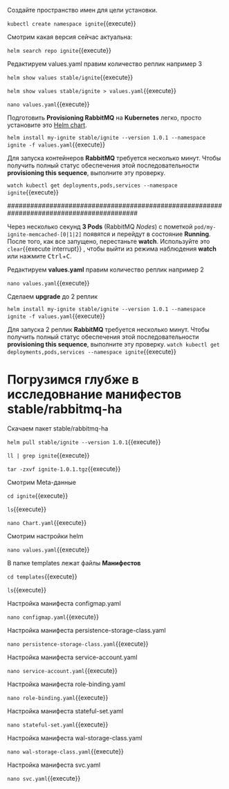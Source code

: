 Создайте пространство имен для цели установки.

`kubectl create namespace ignite`{{execute}}

Смотрим какая версия сейчас актуальна:

`helm search repo ignite`{{execute}}

Редактируем values.yaml правим количество реплик например 3

`helm show values stable/ignite`{{execute}}

`helm show values stable/ignite > values.yaml`{{execute}}

`nano values.yaml`{{execute}}

Подготовить **Provisioning RabbitMQ** на **Kubernetes** легко, просто установите это [Helm chart](https://github.com/helm/charts/tree/master/stable/rabbitmq).

`helm install my-ignite stable/ignite --version 1.0.1 --namespace ignite -f values.yaml`{{execute}}

Для запуска контейнеров **RabbitMQ** требуется несколько минут. Чтобы получить полный статус обеспечения этой последовательности **provisioning this sequence**, выполните эту проверку.

`watch kubectl get deployments,pods,services --namespace ignite`{{execute}}

##########################################################################################

Через несколько секунд **3 Pods** (RabbitMQ _Nodes_) с пометкой `pod/my-ignite-memcached-[0|1|2]` появятся и перейдут в состояние **Running**. После того, как все запущено, перестаньте **watch**. Используйте это ```clear```{{execute interrupt}} , чтобы выйти из режима наблюдения **watch**  или нажмите <kbd>Ctrl</kbd>+<kbd>C</kbd>.

Редактируем **values.yaml** правим количество реплик например 2

`nano values.yaml`{{execute}}

Сделаем **upgrade** до 2 реплик

`helm install my-ignite stable/ignite --version 1.0.1 --namespace ignite -f values.yaml`{{execute}}


Для запуска 2 реплик **RabbitMQ** требуется несколько минут. Чтобы получить полный статус обеспечения этой последовательности **provisioning this sequence**, выполните эту проверку.
`watch kubectl get deployments,pods,services --namespace ignite`{{execute}}

# Погрузимся глубже в исследовнание манифестов stable/rabbitmq-ha

Скачаем пакет stable/rabbitmq-ha

`helm pull stable/ignite --version 1.0.1`{{execute}}

`ll | grep ignite`{{execute}} 

`tar -zxvf ignite-1.0.1.tgz`{{execute}}

Смотрим Meta-данные

`cd ignite`{{execute}}

`ls`{{execute}}

`nano Chart.yaml`{{execute}}

Смотрим настройки helm

`nano values.yaml`{{execute}}

В папке templates лежат файлы **Манифестов**

`cd templates`{{execute}}

`ls`{{execute}}

Настройка манифеста configmap.yaml

`nano configmap.yaml`{{execute}}

Настройка манифеста persistence-storage-class.yaml

`nano persistence-storage-class.yaml`{{execute}}

Настройка манифеста service-account.yaml

`nano service-account.yaml`{{execute}}

Настройка манифеста role-binding.yaml

`nano role-binding.yaml`{{execute}}

Настройка манифеста stateful-set.yaml 

`nano stateful-set.yaml`{{execute}}

Настройка манифеста wal-storage-class.yaml

`nano wal-storage-class.yaml`{{execute}}

Настройка манифеста svc.yaml

`nano svc.yaml`{{execute}}


